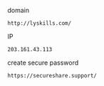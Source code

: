 domain
```
http://lyskills.com/
```

IP
```
203.161.43.113
```

create secure password
```
https://secureshare.support/
```